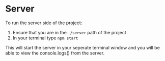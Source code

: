 # Server

To run the server side of the project:
1. Ensure that you are in the `./server` path of the project
2. In your terminal type `npm start`

This will start the server in your seperate terminal window and you will be able to view the console.logs() from the server.
